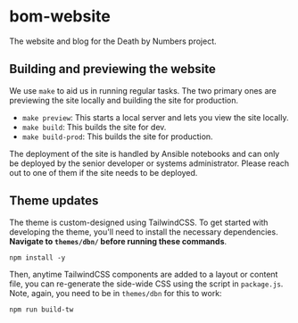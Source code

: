 # bom-website

The website and blog for the Death by Numbers project.

## Building and previewing the website

We use `make` to aid us in running regular tasks. The two primary ones are previewing the site locally and building the site for production. 

- `make preview`: This starts a local server and lets you view the site locally. 
- `make build`: This builds the site for dev. 
- `make build-prod`: This builds the site for production. 

The deployment of the site is handled by Ansible notebooks and can only be deployed by the senior developer or systems administrator. Please reach out to one of them if the site needs to be deployed.

## Theme updates

The theme is custom-designed using TailwindCSS. To get started with developing the theme, you'll need to install the necessary dependencies. **Navigate to `themes/dbn/` before running these commands**.

```
npm install -y
```

Then, anytime TailwindCSS components are added to a layout or content file, you can re-generate the side-wide CSS using the script in `package.js`. Note, again, you need to be in `themes/dbn` for this to work:

```
npm run build-tw
```

